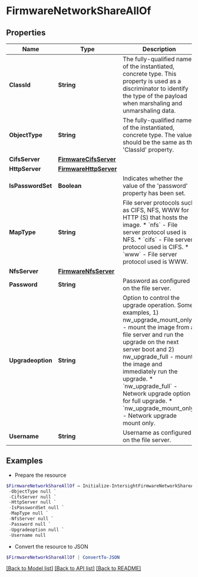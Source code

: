 # FirmwareNetworkShareAllOf
## Properties

Name | Type | Description | Notes
------------ | ------------- | ------------- | -------------
**ClassId** | **String** | The fully-qualified name of the instantiated, concrete type. This property is used as a discriminator to identify the type of the payload when marshaling and unmarshaling data. | [default to "firmware.NetworkShare"]
**ObjectType** | **String** | The fully-qualified name of the instantiated, concrete type. The value should be the same as the &#39;ClassId&#39; property. | [default to "firmware.NetworkShare"]
**CifsServer** | [**FirmwareCifsServer**](FirmwareCifsServer.md) |  | [optional] 
**HttpServer** | [**FirmwareHttpServer**](FirmwareHttpServer.md) |  | [optional] 
**IsPasswordSet** | **Boolean** | Indicates whether the value of the &#39;password&#39; property has been set. | [optional] [readonly] [default to $false]
**MapType** | **String** | File server protocols such as CIFS, NFS, WWW for HTTP (S) that hosts the image. * &#x60;nfs&#x60; - File server protocol used is NFS. * &#x60;cifs&#x60; - File server protocol used is CIFS. * &#x60;www&#x60; - File server protocol used is WWW. | [optional] [default to "nfs"]
**NfsServer** | [**FirmwareNfsServer**](FirmwareNfsServer.md) |  | [optional] 
**Password** | **String** | Password as configured on the file server. | [optional] 
**Upgradeoption** | **String** | Option to control the upgrade operation. Some examples, 1) nw_upgrade_mount_only - mount the image from a file server and run the upgrade on the next server boot and 2) nw_upgrade_full - mount the image and immediately run the upgrade. * &#x60;nw_upgrade_full&#x60; - Network upgrade option for full upgrade. * &#x60;nw_upgrade_mount_only&#x60; - Network upgrade mount only. | [optional] [default to "nw_upgrade_full"]
**Username** | **String** | Username as configured on the file server. | [optional] 

## Examples

- Prepare the resource
```powershell
$FirmwareNetworkShareAllOf = Initialize-IntersightFirmwareNetworkShareAllOf  -ClassId null `
 -ObjectType null `
 -CifsServer null `
 -HttpServer null `
 -IsPasswordSet null `
 -MapType null `
 -NfsServer null `
 -Password null `
 -Upgradeoption null `
 -Username null
```

- Convert the resource to JSON
```powershell
$FirmwareNetworkShareAllOf | ConvertTo-JSON
```

[[Back to Model list]](../README.md#documentation-for-models) [[Back to API list]](../README.md#documentation-for-api-endpoints) [[Back to README]](../README.md)

